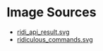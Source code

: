 # Image Sources

* [ridi_api_result.svg](https://carbon.now.sh/?bg=rgba%28171%2C184%2C195%2C0%29&t=one-light&wt=none&l=application%2Fjson&width=800&ds=false&dsyoff=20px&dsblur=68px&wc=false&wa=false&pv=0px&ph=0px&ln=false&fl=1&fm=Hack&fs=14px&lh=133%25&si=false&es=2x&wm=false&code=%257B%250A%2520%2520%2522user_devices%2522%253A%2520%255B%250A%2520%2520%2520%2520%257B%250A%2520%2520%2520%2520%2520%2520%2522id%2522%253A%252012345678%252C%250A%2520%2520%2520%2520%2520%2520%2522user_idx%2522%253A%252012345678%252C%250A%2520%2520%2520%2520%2520%2520%2522device_id%2522%253A%2520%2522xxxxxxxx-xxxx-xxxx-xxxx-xxxxxxxxxxxx%2522%252C%250A%2520%2520%2520%2520%2520%2520%2522device_code%2522%253A%2520%2522PC%2522%252C%250A%2520%2520%2520%2520%2520%2520%2522device_ver%2522%253A%2520null%252C%250A%2520%2520%2520%2520%2520%2520%2522device_nick%2522%253A%2520%2522PC%2522%252C%250A%2520%2520%2520%2520%2520%2520%2522status%2522%253A%2520%2522enable%2522%252C%250A%2520%2520%2520%2520%2520%2520%2522last_used%2522%253A%2520%25222024-01-01T00%253A00%253A00%252B09%253A00%2522%252C%250A%2520%2520%2520%2520%2520%2520%2522created%2522%253A%2520%25222024-01-01T00%253A00%253A00%252B09%253A00%2522%252C%250A%2520%2520%2520%2520%2520%2520%2522last_modified%2522%253A%2520%25222024-01-01T00%253A00%253A00%252B09%253A00%2522%250A%2520%2520%2520%2520%257D%252C%250A%250A%2520%2520%2520%2520...%250A%250A%2520%2520%255D%250A%257D)
* [ridiculous_commands.svg](https://carbon.now.sh/?bg=rgba%28171%2C184%2C195%2C0%29&t=material&wt=none&l=application%2Fx-sh&width=800&ds=false&dsyoff=20px&dsblur=68px&wc=true&wa=false&pv=0px&ph=0px&ln=false&fl=1&fm=Hack&fs=14px&lh=133%25&si=false&es=2x&wm=false&code=%2524%2520git%2520clone%2520https%253A%252F%252Fgithub.com%252Fchosungmann%252Fridiculous.git%250A%2524%2520cd%2520ridiculous%250A%2524%2520cargo%2520run%2520--%2520--device-id%253Dxxxxxxxx-xxxx-xxxx-xxxx-xxxxxxxxxxxx%2520--user-idx%253D12345678%250A%2520%2520%2520%2520Finished%2520dev%2520%255Bunoptimized%2520%252B%2520debuginfo%255D%2520target%28s%29%2520in%25200.51s%250A%2520%2520%2520%2520%2520Running%2520%2560target%252Fdebug%252Fridiculous%2520--device-id%253Dxxxxxxxx-xxxx-xxxx-xxxx-xxxxxxxxxxxx%2520--user-idx%253D12345678%2560%250A%25E2%25A3%25BF%2520Decrypting%2520%2522754041062.epub%2522%2520%25E2%259C%2594%25EF%25B8%258E%250A%25E2%25A3%25BF%2520Decrypting%2520%25224803002315.epub%2522%2520%25E2%259C%2594%25EF%25B8%258E%250A%25E2%25A3%25BF%2520Decrypting%2520%2522443001285.pdf%2522%2520%25E2%259C%2594%25EF%25B8%258E%250A%25E2%25A3%25BF%2520Decrypting%2520%2522754041067.epub%2522%2520%25E2%259C%2594%25EF%25B8%258E%250A%25E2%25A3%25BF%2520Decrypting%2520%2522852002106.pdf%2522%2520%25E2%259C%2594%25EF%25B8%258E%250A%25E2%25A3%25BF%2520Decrypting%2520%2522852002114.pdf%2522%2520%25E2%259C%2594%25EF%25B8%258E%250A%25E2%25A3%25BF%2520Decrypting%2520%2522852002113.pdf%2522%2520%25E2%259C%2594%25EF%25B8%258E%250A%25E2%25A3%25BF%2520Decrypting%2520%2522443001286.pdf%2522%2520%25E2%259C%2594)
